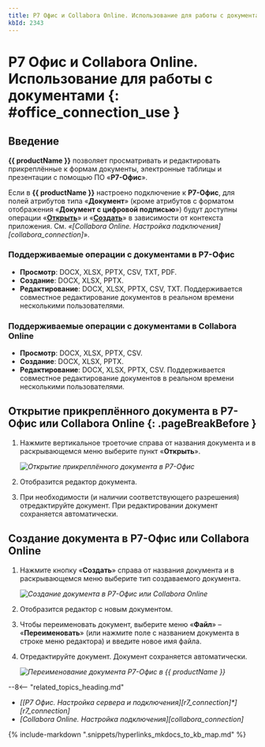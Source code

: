 ```yaml
---
title: Р7 Офис и Collabora Online. Использование для работы с документами
kbId: 2343
---
```


# Р7 Офис и Collabora Online. Использование для работы с документами {: #office_connection_use }

## Введение

**{{ productName }}** позволяет просматривать и редактировать прикреплённые к формам документы, электронные таблицы и презентации с помощью ПО «**Р7-Офис**».

Если в **{{ productName }}** настроено подключение к **Р7-Офис**, для полей атрибутов типа «**Документ**» (кроме атрибутов с форматом отображения «**Документ с цифровой подписью**») будут доступны операции «**[Открыть](#открытие-прикреплённого-документа-в-р7-офис-или-collabora-online)**» и «**[Создать](#создание-документа-в-р7-офис-или-collabora-online)**» в зависимости от контекста приложения. См. *«[Collabora Online. Настройка подключения][collabora_connection]*».

### Поддерживаемые операции с документами в Р7-Офис

- **Просмотр**: DOCX, XLSX, PPTX, CSV, TXT, PDF.
- **Создание**: DOCX, XLSX, PPTX.
- **Редактирование**: DOCX, XLSX, PPTX, CSV, TXT. Поддерживается совместное редактирование документов в реальном времени несколькими пользователями.

### Поддерживаемые операции с документами в Collabora Online

- **Просмотр**: DOCX, XLSX, PPTX, CSV.
- **Создание**: DOCX, XLSX, PPTX.
- **Редактирование**: DOCX, XLSX, PPTX, CSV. Поддерживается совместное редактирование документов в реальном времени несколькими пользователями.

## Открытие прикреплённого документа в Р7-Офис или Collabora Online {: .pageBreakBefore }

1. Нажмите вертикальное троеточие справа от названия документа и в раскрывающемся меню выберите пункт «**Открыть**».

    _![Открытие прикреплённого документа в Р7-Офис](https://kb.comindware.ru/assets/Pasted%20image%2020230420154349.png)_

2. Отобразится редактор документа.
3. При необходимости (и наличии соответствующего разрешения) отредактируйте документ. При редактировании документ сохраняется автоматически.

## Создание документа в Р7-Офис или Collabora Online

1. Нажмите кнопку «**Создать**» справа от названия документа и в раскрывающемся меню выберите тип создаваемого документа.

    _![Создание документа в Р7-Офис или Collabora Online](https://kb.comindware.ru/assets/Pasted%20image%2020230420160901.png)_

3. Отобразится редактор с новым документом.
4. Чтобы переименовать документ, выберите меню «**Файл**» – «**Переименовать**» (или нажмите поле с названием документа в строке меню редактора) и введите новое имя файла.
5. Отредактируйте документ. Документ сохраняется автоматически.

    _![Переименование документа Р7-Офис в {{ productName }}](https://kb.comindware.ru/assets/Pasted%20image%2020230420172116.png)_

<div class="relatedTopics" markdown="block">

--8<-- "related_topics_heading.md"

- _[[Р7 Офис. Настройка сервера и подключения][r7_connection]*][r7_connection]_
- _[Collabora Online. Настройка подключения][collabora_connection]_

</div>

{% include-markdown ".snippets/hyperlinks_mkdocs_to_kb_map.md" %}
